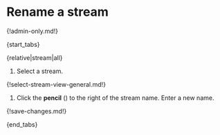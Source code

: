 # Rename a stream

{!admin-only.md!}

{start_tabs}

{relative|stream|all}

1. Select a stream.

{!select-stream-view-general.md!}

1. Click the **pencil** (<i class="fa fa-pencil"></i>)
   to the right of the stream name. Enter a new name.

{!save-changes.md!}

{end_tabs}
